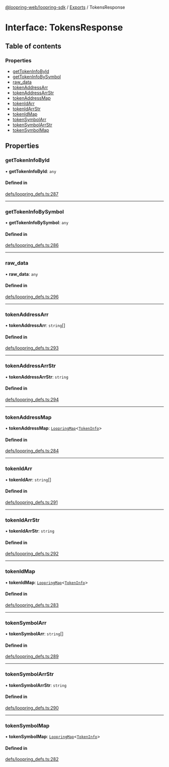 [@loopring-web/loopring-sdk](../README.md) / [Exports](../modules.md) / TokensResponse

# Interface: TokensResponse

## Table of contents

### Properties

- [getTokenInfoById](TokensResponse.md#gettokeninfobyid)
- [getTokenInfoBySymbol](TokensResponse.md#gettokeninfobysymbol)
- [raw\_data](TokensResponse.md#raw_data)
- [tokenAddressArr](TokensResponse.md#tokenaddressarr)
- [tokenAddressArrStr](TokensResponse.md#tokenaddressarrstr)
- [tokenAddressMap](TokensResponse.md#tokenaddressmap)
- [tokenIdArr](TokensResponse.md#tokenidarr)
- [tokenIdArrStr](TokensResponse.md#tokenidarrstr)
- [tokenIdMap](TokensResponse.md#tokenidmap)
- [tokenSymbolArr](TokensResponse.md#tokensymbolarr)
- [tokenSymbolArrStr](TokensResponse.md#tokensymbolarrstr)
- [tokenSymbolMap](TokensResponse.md#tokensymbolmap)

## Properties

### getTokenInfoById

• **getTokenInfoById**: `any`

#### Defined in

[defs/loopring_defs.ts:287](https://github.com/Loopring/loopring_sdk/blob/b7df545/src/defs/loopring_defs.ts#L287)

___

### getTokenInfoBySymbol

• **getTokenInfoBySymbol**: `any`

#### Defined in

[defs/loopring_defs.ts:286](https://github.com/Loopring/loopring_sdk/blob/b7df545/src/defs/loopring_defs.ts#L286)

___

### raw\_data

• **raw\_data**: `any`

#### Defined in

[defs/loopring_defs.ts:296](https://github.com/Loopring/loopring_sdk/blob/b7df545/src/defs/loopring_defs.ts#L296)

___

### tokenAddressArr

• **tokenAddressArr**: `string`[]

#### Defined in

[defs/loopring_defs.ts:293](https://github.com/Loopring/loopring_sdk/blob/b7df545/src/defs/loopring_defs.ts#L293)

___

### tokenAddressArrStr

• **tokenAddressArrStr**: `string`

#### Defined in

[defs/loopring_defs.ts:294](https://github.com/Loopring/loopring_sdk/blob/b7df545/src/defs/loopring_defs.ts#L294)

___

### tokenAddressMap

• **tokenAddressMap**: [`LoopringMap`](LoopringMap.md)<[`TokenInfo`](TokenInfo.md)\>

#### Defined in

[defs/loopring_defs.ts:284](https://github.com/Loopring/loopring_sdk/blob/b7df545/src/defs/loopring_defs.ts#L284)

___

### tokenIdArr

• **tokenIdArr**: `string`[]

#### Defined in

[defs/loopring_defs.ts:291](https://github.com/Loopring/loopring_sdk/blob/b7df545/src/defs/loopring_defs.ts#L291)

___

### tokenIdArrStr

• **tokenIdArrStr**: `string`

#### Defined in

[defs/loopring_defs.ts:292](https://github.com/Loopring/loopring_sdk/blob/b7df545/src/defs/loopring_defs.ts#L292)

___

### tokenIdMap

• **tokenIdMap**: [`LoopringMap`](LoopringMap.md)<[`TokenInfo`](TokenInfo.md)\>

#### Defined in

[defs/loopring_defs.ts:283](https://github.com/Loopring/loopring_sdk/blob/b7df545/src/defs/loopring_defs.ts#L283)

___

### tokenSymbolArr

• **tokenSymbolArr**: `string`[]

#### Defined in

[defs/loopring_defs.ts:289](https://github.com/Loopring/loopring_sdk/blob/b7df545/src/defs/loopring_defs.ts#L289)

___

### tokenSymbolArrStr

• **tokenSymbolArrStr**: `string`

#### Defined in

[defs/loopring_defs.ts:290](https://github.com/Loopring/loopring_sdk/blob/b7df545/src/defs/loopring_defs.ts#L290)

___

### tokenSymbolMap

• **tokenSymbolMap**: [`LoopringMap`](LoopringMap.md)<[`TokenInfo`](TokenInfo.md)\>

#### Defined in

[defs/loopring_defs.ts:282](https://github.com/Loopring/loopring_sdk/blob/b7df545/src/defs/loopring_defs.ts#L282)
